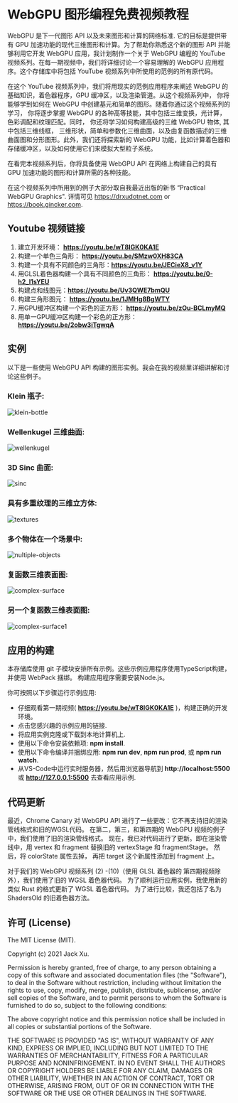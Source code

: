 # WebGPU 图形编程免费视频教程 

WebGPU 是下一代图形 API 以及未来图形和计算的网络标准. 它的目标是提供带有 GPU 加速功能的现代三维图形和计算。为了帮助你熟悉这个新的图形 API 并能够利用它开发 WebGPU 应用，我计划制作一个关于 WebGPU 编程的 YouTube 视频系列。在每一期视频中，我们将详细讨论一个容易理解的 WebGPU 应用程序。这个存储库中将包括 YouTube 视频系列中所使用的范例的所有原代码。 

在这个 YouTube 视频系列中，我们将用现实的范例应用程序来阐述 WebGPU 的基础知识，着色器程序，GPU 缓冲区，以及渲染管道。从这个视频系列中， 你将能够学到如何在 WebGPU 中创建基元和简单的图形。随着你通过这个视频系列的学习， 你将逐步掌握 WebGPU 的各种高等技能，其中包括三维变换，光计算，色彩调配和纹理匹配。同时， 你还将学习如何构建高级的三维 WebGPU 物体, 其中包括三维线框， 三维形状，简单和参数化三维曲面，以及由复函数描述的三维曲面图和分形图形。此外，我们还将探索新的 WebGPU 功能，比如计算着色器和存储缓冲区，以及如何使用它们来模拟大型粒子系统。

在看完本视频系列后，你将具备使用 WebGPU API 在网络上构建自己的具有 GPU 加速功能的图形和计算所需的各种技能。 

在这个视频系列中所用到的例子大部分取自我最近出版的新书 “Practical WebGPU Graphics". 详情可见 https://drxudotnet.com or https://book.gincker.com.  

## Youtube 视频链接

1. 建立开发环境： **https://youtu.be/wT8IGK0KA1E**
2. 构建一个单色三角形： **https://youtu.be/SMzw0XH83CA**
3. 构建一个具有不同颜色的三角形：**https://youtu.be/JECieX8_v1Y**
4. 用GLSL着色器构建一个具有不同颜色的三角形： **https://youtu.be/0-h2_l1sYEU**
5. 构建点和线图元：**https://youtu.be/Uv3QWE7bmQU**
6. 构建三角形图元： **https://youtu.be/1JMHg8BgWTY**
7. 用GPU缓冲区构建一个彩色的正方形： **https://youtu.be/zOu-BCLmyMQ**
8. 用单一GPU缓冲区构建一个彩色的正方形： **https://youtu.be/2obw3iTgwqA**

## 实例
以下是一些使用 WebGPU API 构建的图形实例。我会在我的视频里详细讲解和讨论这些例子。

### Klein 瓶子:
![klein-bottle](assets/klein-bottle.png)

### Wellenkugel 三维曲面:  
![wellenkugel](assets/wellenkugel.png) 

### 3D Sinc 曲面:
![sinc](assets/sinc.png) 

### 具有多重纹理的三维立方体:
![textures](assets/textures.png) 

### 多个物体在一个场景中:
![nultiple-objects](assets/multiple-objects.png) 

### 复函数三维表面图:
![complex-surface](assets/complex-surface.png) 

### 另一个复函数三维表面图:
![complex-surface1](assets/complex-surface1.png) 

## 应用的构建

本存储库使用 git 子模块安排所有示例。这些示例应用程序使用TypeScript构建，并使用 WebPack 捆绑。 构建应用程序需要安装Node.js。

你可按照以下步骤运行示例应用:

* 仔细观看第一期视频( **https://youtu.be/wT8IGK0KA1E** )，构建正确的开发环境。
* 点击您感兴趣的示例应用的链接.
* 将应用实例克隆或下载到本地计算机上.
* 使用以下命令安装依赖项: **npm install**.
* 使用以下命令编译并捆绑应用: **npm run dev**, **npm run prod**, 或 **npm run watch**.
* 从VS-Code中运行实时服务器，然后用浏览器导航到 **http://localhost:5500** 或 **http://127.0.0.1:5500** 去查看应用示例.

## 代码更新

最近，Chrome Canary 对 WebGPU API 进行了一些更改：它不再支持旧的渲染管线格式和旧的WGSL代码。 在第二，第三，和第四期的 WebGPU 视频的例子中，我们使用了旧的渲染管线格式。 现在，我已对代码进行了更新。即在渲染管线中，用 vertex 和 fragment 替换旧的 vertexStage 和 fragmentStage。 然后，将 colorState 属性去掉， 再把 target 这个新属性添加到 fragment 上。

对于我们的 WebGPU 视频系列 (2) -(10)（使用 GLSL 着色器的 第四期视频除外），我们使用了旧的 WGSL 着色器代码。 为了顺利运行应用实例，我使用新的类似 Rust 的格式更新了 WGSL 着色器代码。 为了进行比较，我还包括了名为 ShadersOld 的旧着色器方法。

## 许可 (License)

The MIT License (MIT).

Copyright (c) 2021 Jack Xu.

Permission is hereby granted, free of charge, to any person obtaining a copy of this software and associated documentation files (the "Software"), to deal in the Software without restriction, including without limitation the rights to use, copy, modify, merge, publish, distribute, sublicense, and/or sell copies of the Software, and to permit persons to whom the Software is furnished to do so, subject to the following conditions:

The above copyright notice and this permission notice shall be included in all copies or substantial portions of the Software.

THE SOFTWARE IS PROVIDED "AS IS", WITHOUT WARRANTY OF ANY KIND, EXPRESS OR IMPLIED, INCLUDING BUT NOT LIMITED TO THE WARRANTIES OF MERCHANTABILITY, FITNESS FOR A PARTICULAR PURPOSE AND NONINFRINGEMENT. IN NO EVENT SHALL THE AUTHORS OR COPYRIGHT HOLDERS BE LIABLE FOR ANY CLAIM, DAMAGES OR OTHER LIABILITY, WHETHER IN AN ACTION OF CONTRACT, TORT OR OTHERWISE, ARISING FROM, OUT OF OR IN CONNECTION WITH THE SOFTWARE OR THE USE OR OTHER DEALINGS IN THE SOFTWARE.
 
